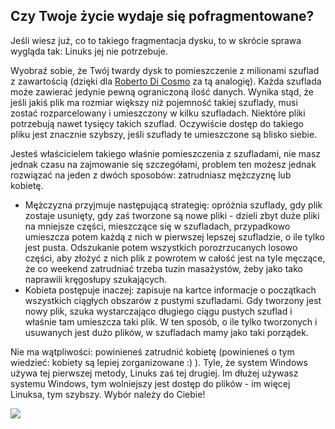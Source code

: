 ﻿



<h2>Czy Twoje życie wydaje się pofragmentowane?</h2>

Jeśli wiesz już, co to takiego fragmentacja dysku, to w skrócie
sprawa wygląda tak: Linuks jej nie potrzebuje.

Wyobraź sobie, że Twój twardy dysk to pomieszczenie z milionami szuflad
z zawartością (dzięki dla <a href="http://www.pps.jussieu.fr/~dicosmo/">
Roberto Di Cosmo</a> za tą analogię). Każda szuflada może zawierać jedynie pewną
ograniczoną ilość danych. Wynika stąd, że jeśli jakiś plik ma rozmiar większy niż
pojemność takiej szuflady, musi zostać rozparcelowany i umieszczony w kilku
szufladach. Niektóre pliki potrzebują nawet tysięcy takich szuflad. Oczywiście
dostęp do takiego pliku jest znacznie szybszy, jeśli szuflady te umieszczone są
blisko siebie.

Jesteś właścicielem takiego właśnie pomieszczenia z szufladami, nie masz
jednak czasu na zajmowanie się szczegółami, problem ten możesz jednak rozwiązać
na jeden z dwóch sposobów: zatrudniasz mężczyznę lub kobietę.

<ul>

<li>Mężczyzna przyjmuje następującą strategię: opróżnia szuflady, gdy plik
zostaje usunięty, gdy zaś tworzone są nowe pliki - dzieli zbyt duże pliki na
mniejsze części, mieszczące się w szufladach, przypadkowo umieszcza potem każdą
z nich w pierwszej lepszej szufladzie, o ile tylko jest pusta. Odszukanie potem
wszystkich porozrzucanych losowo części, aby złożyć z nich plik z powrotem
w całość jest na tyle męczące, że co weekend zatrudniać trzeba tuzin masażystów,
żeby jako tako naprawili kręgosłupy szukających.</li>

<li>Kobieta postępuje inaczej: zapisuje na kartce informacje o początkach wszystkich
ciągłych obszarów z pustymi szufladami. Gdy tworzony jest nowy plik, szuka
wystarczająco długiego ciągu pustych szuflad i właśnie tam umieszcza taki plik.
W ten sposób, o ile tylko tworzonych i usuwanych jest dużo plików, w szufladach
mamy jako taki porządek.</li>

</ul>

Nie ma wątpliwości: powinieneś zatrudnić kobietę (powinieneś o tym wiedzieć:
kobiety są lepiej zorganizowane :) ). Tyle, że system Windows używa tej pierwszej metody,
Linuks zaś tej drugiej. Im dłużej używasz systemu Windows, tym wolniejszy jest dostęp
do plików - im więcej Linuksa, tym szybszy. Wybór należy do Ciebie!

<img src="Images/defragment.png" />



